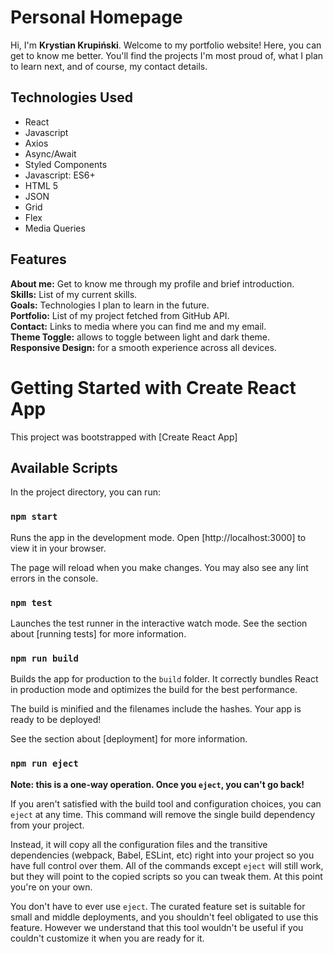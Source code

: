 # Personal Homepage

Hi, I'm **Krystian Krupiński**. Welcome to my portfolio website! Here, you can get to know me better. You'll find the projects I'm most proud of, what I plan to learn next, and of course, my contact details.

## Technologies Used

- React
- Javascript
- Axios
- Async/Await
- Styled Components
- Javascript: ES6+
- HTML 5
- JSON
- Grid
- Flex
- Media Queries

## Features

**About me:** Get to know me through my profile and brief introduction.\
**Skills:** List of my current skills.\
**Goals:** Technologies I plan to learn in the future.\
**Portfolio:** List of my project fetched from GitHub API.\
**Contact:** Links to media where you can find me and my email.\
**Theme Toggle:** allows to toggle between light and dark theme.\
**Responsive Design:** for a smooth experience across all devices.

# Getting Started with Create React App

This project was bootstrapped with [Create React App]

## Available Scripts

In the project directory, you can run:

### `npm start`

Runs the app in the development mode.
Open [http://localhost:3000] to view it in your browser.

The page will reload when you make changes.
You may also see any lint errors in the console.

### `npm test`

Launches the test runner in the interactive watch mode.
See the section about [running tests] for more information.

### `npm run build`

Builds the app for production to the `build` folder.
It correctly bundles React in production mode and optimizes the build for the best performance.

The build is minified and the filenames include the hashes.
Your app is ready to be deployed!

See the section about [deployment] for more information.

### `npm run eject`

**Note: this is a one-way operation. Once you `eject`, you can't go back!**

If you aren't satisfied with the build tool and configuration choices, you can `eject` at any time. This command will remove the single build dependency from your project.

Instead, it will copy all the configuration files and the transitive dependencies (webpack, Babel, ESLint, etc) right into your project so you have full control over them. All of the commands except `eject` will still work, but they will point to the copied scripts so you can tweak them. At this point you're on your own.

You don't have to ever use `eject`. The curated feature set is suitable for small and middle deployments, and you shouldn't feel obligated to use this feature. However we understand that this tool wouldn't be useful if you couldn't customize it when you are ready for it.
